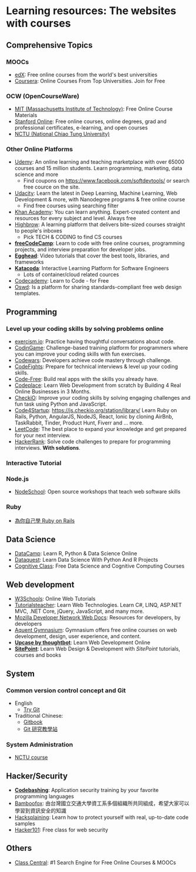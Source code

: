Learning resources: The websites with courses
===
## Comprehensive Topics

### MOOCs

- [edX](https://www.edx.org/): Free online courses from the world's best universities
- [Coursera](https://www.coursera.org): Online Courses From Top Universities. Join for Free

### OCW (OpenCourseWare)

- [MIT (Massachusetts Institute of Technology)](https://ocw.mit.edu/): Free Online Course Materials
- [Stanford Online](https://online.stanford.edu/courses): Free online courses, online degrees, grad and professional certificates, e-learning, and open courses
- [NCTU (National Chiao Tung University)](http://ocw.nctu.edu.tw)

### Other Online Platforms

- [Udemy](https://www.udemy.com/): An online learning and teaching marketplace with over 65000 courses and 15 million students. Learn programming, marketing, data science and more
  - Find coupons on https://www.facebook.com/softdevtools/ or search free cource on the site.
- [Udacity](https://www.udacity.com/): Learn the latest in Deep Learning, Machine Learning, Web Development & more, with Nanodegree programs & free online course
  - Find free courses using searching filter
- [Khan Academy](https://www.khanacademy.org/): You can learn anything. Expert-created content and resources for every subject and level. Always free
- [Highbrow](https://gohighbrow.com/courses/): A learning platform that delivers bite-sized courses straight to people's inboxes
  - Pick TECH & CODING to find CS courses
- **[freeCodeCamp](https://www.freecodecamp.org/)**: Learn to code with free online courses, programming projects, and interview preparation for developer jobs.
- **[Egghead](https://egghead.io/)**: Video tutorials that cover the best tools, libraries, and frameworks
- **[Katacoda](https://www.katacoda.com/learn)**: Interactive Learning Platform for Software Engineers
  - Lots of container/cloud related cources
- [Codecademy](https://www.codecademy.com): Learn to Code - for Free
- [Oswd](http://www.oswd.org/): Is a platform for sharing standards-compliant free web design templates.

## Programming

### Level up your coding skills by solving problems online

- [exercism.io](http://www.exercism.io/languages): Practice having thoughtful conversations about code.
- [CodinGame](https://www.codingame.com): Challenge-based training platform for programmers where you can improve your coding skills with fun exercises.
- [Codewars](https://www.codewars.com/): Developers achieve code mastery through challenge.
- [CodeFights](https://codefights.com/): Prepare for technical interviews & level up your coding skills.
- [Code-Free](https://codefree.co/): Build real apps with the skills you already have.
- [Codeplace](https://www.codeplace.com/): Learn Web Development from scratch by Building 4 Real Online Businesses in 3 Months.
- [CheckiO](https://checkio.org/): Improve your coding skills by solving engaging challenges and fun task using Python and JavaScript.
- [Code4Startup](https://code4startup.com/): https://js.checkio.org/station/library/ Learn Ruby on Rails, Python, AngularJS, NodeJS, React, Ionic by cloning AirBnb, TaskRabbit, Tinder, Product Hunt, Fiverr and ... more.
- [LeetCode](https://leetcode.com/): The best place to expand your knowledge and get prepared for your next interview.
- [HackerRank](https://www.hackerrank.com/): Solve code challenges to prepare for programming interviews. **With solutions**.

### Interactive Tutorial

### Node.js

* [NodeSchool](https://nodeschool.io/): Open source workshops that teach web software skills

### Ruby

* [為你自己學 Ruby on Rails](https://railsbook.tw/)

## Data Science

- [DataCamp](https://www.datacamp.com/): Learn R, Python & Data Science Online
- [Dataquest](https://www.dataquest.io/): Learn Data Science With Python And R Projects
- [Cognitive Class](https://cognitiveclass.ai/): Free Data Science and Cognitive Computing Courses

## Web development

- [W3Schools](https://www.w3schools.com/): Online Web Tutorials
- [Tutorialsteacher](https://www.tutorialsteacher.com/): Learn Web Technologies. Learn C#, LINQ, ASP.NET MVC, .NET Core, jQuery, JavaScript, and many more.
- [Mozilla Developer Network Web Docs](https://developer.mozilla.org/): Resources for developers, by developers
- [Aquent Gymnasium](https://thegymnasium.com): Gymnasium offers free online courses on web development, design, user experience, and content.
- **[Upcase by thoughtbot](https://thoughtbot.com/upcase)**: Learn Web Development Online
- **[SitePoint](https://www.sitepoint.com/)**: Learn Web Design & Development with *SitePoint* tutorials, courses and books

## System

### Common version control concept and Git

- English
  - [Try Git](https://try.github.io/)
- Traditional Chinese:
  - [Gitbook](https://gitbook.tw/)
  - [Git 研究教學站](http://dylandy.github.io/Easy-Git-Tutorial/)

### System Administration

- [NCTU course](https://nasa.cs.nctu.edu.tw/)

## Hacker/Security

- **[Codebashing](https://free.codebashing.com)**: Application security training by your favorite programming languages
- [Bamboofox](https://bamboofox.cs.nctu.edu.tw): 由台灣國立交通大學資工系多個組織所共同組成，希望大家可以學習到資訊安全的知識
- [Hacksplaining](https://www.hacksplaining.com): Learn how to protect yourself with real, up-to-date code samples
- [Hacker101](https://www.hacker101.com): Free class for web security

## Others
- [Class Central](https://www.class-central.com/): #1 Search Engine for Free Online Courses & MOOCs
